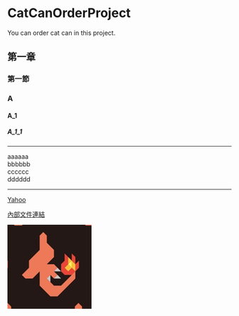 # CatCanOrderProject
You can order cat can in this project.
## 第一章
### 第一節
### A
#### A_1
##### A_1_1

<hr>
aaaaaa<br>
bbbbbb<br>
cccccc<br>
dddddd<br>
<hr>

[Yahoo](http://tw.yahoo.com)

[內部文件連結](CatCanOrderProject-source.txt)

![火恐龍圖片](2.jpg)
